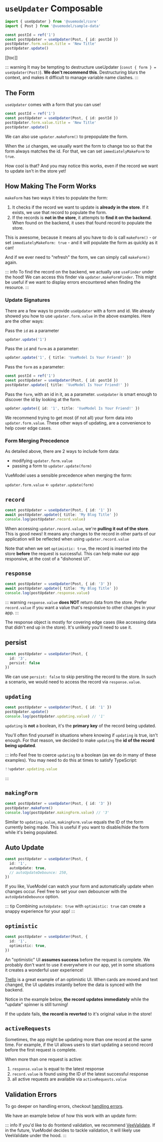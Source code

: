 <script setup>
import UseUpdaterAutoUpdateRaw from './examples/use-updater/UseUpdaterAutoUpdate.vue?raw'
import UseUpdaterAutoUpdate from './examples/use-updater/UseUpdaterAutoUpdate.vue'

import UseUpdaterBasicRaw from './examples/use-updater/UseUpdaterBasic.vue?raw'
import UseUpdaterBasic from './examples/use-updater/UseUpdaterBasic.vue'

import UseUpdaterImmediatelyMakeFormRaw from './examples/use-updater/UseUpdaterImmediatelyMakeForm.vue?raw'
import UseUpdaterImmediatelyMakeForm from './examples/use-updater/UseUpdaterImmediatelyMakeForm.vue'

import UseUpdaterMakingFormRaw from './examples/use-updater/UseUpdaterMakingForm.vue?raw'
import UseUpdaterMakingForm from './examples/use-updater/UseUpdaterMakingForm.vue'

import UseUpdaterMergeRaw from './examples/use-updater/UseUpdaterMerge.vue?raw'
import UseUpdaterMerge from './examples/use-updater/UseUpdaterMerge.vue'

import UseUpdaterOptimisticRaw from './examples/use-updater/UseUpdaterOptimistic.vue?raw'
import UseUpdaterOptimistic from './examples/use-updater/UseUpdaterOptimistic.vue'

import UseUpdaterRecordResponseRaw from './examples/use-updater/UseUpdaterRecordResponse.vue?raw'
import UseUpdaterRecordResponse from './examples/use-updater/UseUpdaterRecordResponse.vue'

import UseUpdaterUpdatingIdRaw from './examples/use-updater/UseUpdaterUpdatingId.vue?raw'
import UseUpdaterUpdatingId from './examples/use-updater/UseUpdaterUpdatingId.vue'

import UseUpdaterValidationErrorsRaw from './examples/use-updater/UseUpdaterValidationErrors.vue?raw'
import UseUpdaterValidationErrors from './examples/use-updater/UseUpdaterValidationErrors.vue'

</script>

# `useUpdater` Composable
```ts
import { useUpdater } from '@vuemodel/core'
import { Post } from '@vuemodel/sample-data'

const postId = ref('1')
const postUpdater = useUpdater(Post, { id: postId })
postUpdater.form.value.title = 'New Title'
postUpdater.update()
```

[[toc]]

::: warning
It may be tempting to destructure useUpdater (`const { form } = useUpdater(Post)`). **We don't recommend this**. Destructuring blurs the context, and makes it difficult to manage variable name clashes.
:::

## The Form
`useUpdater` comes with a form that you can use!
```ts
const postId = ref('1')
const postUpdater = useUpdater(Post, { id: postId })
postUpdater.form.value.title = 'New Title'
postUpdater.update()
```

We can also use `updater.makeForm()` to prepopulate the form.

<ExamplePanel
  title="UseUpdaterBasic"
  :exampleComponent="UseUpdaterBasic"
  :content="UseUpdaterBasicRaw"
/>

When the `id` changes, we usually want the form to change too so that the form always matches the id. For that, we can set `immediatelyMakeForm` to `true`.

<ExamplePanel
  title="UseUpdaterImmediatelyMakeForm"
  :exampleComponent="UseUpdaterImmediatelyMakeForm"
  :content="UseUpdaterImmediatelyMakeFormRaw"
/>

How cool is that? And you may notice this works, even if the record we want to update isn't in the store yet!

## How Making The Form Works
`makeForm` has two ways it tries to populate the form:
1. It checks if the record we want to update is **already in the store**. If it exists, we use that record to populate the form.
2. If the records is **not in the store**, it attempts to **find it on the backend**. When found on the backend, it uses that found record to populate the store.

This is awesome, because it means all you have to do is call `makeForm()` - or set `immediatelyMakeForm: true` - and it will populate the form as quickly as it can!

And if we ever need to "refresh" the form, we can simply call `makeForm()` again.

::: info
To find the record on the backend, we actually use `useFinder` under the hood! We can access this finder via `updater.makeFormFinder`. This might be useful if we want to display errors encountered when finding the resource.
:::

### Update Signatures
There are a few ways to provide `useUpdater` with a form and id. We already showed you how to use `updater.form.value` in the above examples. Here are the other ways:

Pass the `id` as a parameter
```ts
updater.update('1')
```

Pass the `id` and `form` as a parameter:
```ts
updater.update('1', { title: 'VueModel Is Your Friend!' })
```

Pass the `form` as a parameter:
```ts
const postId = ref('1')
const postUpdater = useUpdater(Post, { id: postId })
postUpdater.update({ title: 'VueModel Is Your Friend!' })
```

Pass the `form`, with an id in it, as a parameter. `useUpdater` is smart enough to discover the id by looking at the form.
```ts
updater.update({ id: '1', title: 'VueModel Is Your Friend!' })
```

We recommend trying to get most (if not all) your form data into `updater.form.value`. These other ways of updating, are a convenience to help cover edge cases.

### Form Merging Precedence
As detailed above, there are 2 ways to include form data:
- modifying `updater.form.value`
- passing a form to `updater.update(form)`

VueModel uses a sensible precedence when merging the form:

`updater.form.value` <- `updater.update(form)`

<ExamplePanel
  title="Form Merging Precedence"
  :exampleComponent="UseUpdaterMerge"
  :content="UseUpdaterMergeRaw"
/>

## `record`
```ts
const postUpdater = useUpdater(Post, { id: '1' })
await postUpdater.update({ title: 'My Blog Title' })
console.log(postUpdater.record.value)
```

When accessing `updater.record.value`, we're **pulling it out of the store**. This is good news! It means any changes to the record in other parts of our application will be reflected when using `updater.record.value`

Note that when we set `optimistic: true`, the record is inserted into the store **before** the request is successful. This can help make our app responsive, at the cost of a "dishonest UI".

<ExamplePanel
  title="UseUpdaterRecordResponse"
  :exampleComponent="UseUpdaterRecordResponse"
  :content="UseUpdaterRecordResponseRaw"
/>

## `response`
```ts
const postUpdater = useUpdater(Post, { id: '3' })
await postUpdater.update({ title: 'My Blog Title' })
console.log(postUpdater.response.value)
```

::: warning
`response.value` **does NOT** return data from the store. Prefer `record.value` if you want a value that's responsive to other changes in your app.
:::

The response object is mostly for covering edge cases (like accessing data that didn't end up in the store). It's unlikely you'll need to use it.

## persist
```ts
const postUpdater = useUpdater(Post, {
  id: '3',
  persist: false
})
```

We can use `persist: false` to skip persiting the record to the store. In such a scenario, we would need to access the record via `response.value`.

## `updating`
```ts
const postUpdater = useUpdater(Post, { id: '1' })
postUpdater.update()
console.log(postUpdater.updating.value) // '1'
```

`updating` is **not** a boolean, it's the **primary key** of the record being updated.

You'll often find yourself in situations where knowing if `updating` is true, isn't enough. For that reason, we decided to make `updating` the **id of the record being updated**. 

::: info
Feel free to coerce `updating` to a boolean (as we do in many of these examples). You may need to do this at times to satisfy TypeScript:
```ts
!!updater.updating.value
```
:::

<ExamplePanel
  title="UseUpdaterUpdatingId"
  :exampleComponent="UseUpdaterUpdatingId"
  :content="UseUpdaterUpdatingIdRaw"
/>

## `makingForm`
```ts
const postUpdater = useUpdater(Post, { id: '3' })
postUpdater.makeForm()
console.log(postUpdater.makingForm.value) // '3'
```
Similar to `updating.value`, `makingForm.value` equals the ID of the form currently being made. This is useful if you want to disable/hide the form while it's being populated.

<ExamplePanel
  title="UseUpdaterMakingForm"
  :exampleComponent="UseUpdaterMakingForm"
  :content="UseUpdaterMakingFormRaw"
/>

## Auto Update
```ts
const postUpdater = useUpdater(Post, {
  id: '1',
  autoUpdate: true,
  // autoUpdateDebounce: 250,
})
```

If you like, VueModel can watch your form and automatically update when changes occur. Feel free to set your own debouncer with the `autoUpdateDebounce` option.

<ExamplePanel
  title="UseUpdaterAutoUpdate"
  :exampleComponent="UseUpdaterAutoUpdate"
  :content="UseUpdaterAutoUpdateRaw"
/>

::: tip
Combining `autoUpdate: true` with `optimistic: true` can create a snappy experience for your app!
:::

## `optimistic`
```ts
const postUpdater = useUpdater(Post, {
  id: '1',
  optimistic: true,
})
```

An "optimistic" UI **assumes success** before the request is complete. We probably don't want to use it everywhere in our app, yet in some situations it creates a wonderful user experience!

[Trello](https://trello.com/) is a great example of an optimistic UI. When cards are moved and text changed, the UI updates instantly before the data is synced with the backend.

Notice in the example below, **the record updates immediately** while the "update" spinner is still turning!

<ExamplePanel
  title="UseUpdaterOptimistic"
  :exampleComponent="UseUpdaterOptimistic"
  :content="UseUpdaterOptimisticRaw"
/>

If the update fails, **the record is reverted** to it's original value in the store!

## `activeRequests`
Sometimes, the app might be updating more than one record at the same time. For example, if the UI allows users to start updating a second record before the first request is complete.

When more than one request is active:
1. `response.value` is equal to the latest response
2. `record.value` is found using the ID of the latest successful response
3. all active requests are available via `activeRequests.value`

## Validation Errors
To go deeper on handling errors, checkout [handling errors](/composables/07-handling-errors.html).

We have an example below of how this work with an update form:

<ExamplePanel
  title="UseUpdaterValidationErrors"
  :exampleComponent="UseUpdaterValidationErrors"
  :content="UseUpdaterValidationErrorsRaw"
/>

::: info
If you'd like to do frontend validation, we recommend [VeeValidate](https://vee-validate.logaretm.com/v4/). If in the future, VueModel decides to tackle validation, it will likely use VeeValidate under the hood.
:::
